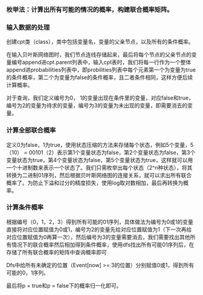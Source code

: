### 枚举法：计算出所有可能的情况的概率，构建联合概率矩阵。

### 输入数据的处理

创建cpt类（class），类中包括变量名，变量的父亲节点，以及所有的条件概率。

在输入贝叶斯网络图时，我们节点连线存储起来，最后将每个节点的父亲节点的变量编号append进cpt.parent列表中，输入cpt表时，我们将每一行作为一个整体append进probabilities列表中，即probilities列表中每个元素第一个为变量为true的条件概率，第二个为变量为false的条件概率，且二者条件相同，这样方便后续计算概率。

对于查询，我们定义编号为0， 1的变量出现在条件里的变量，对应false和true，编号为2的变量为待求的变量，编号为3的变量为未出现的变量，即需要消去的变量。

### 计算全部联合概率

定义0为false，1为true，使用状态压缩的方法来存储每个状态，例如5个变量，5（10） = 00101（2）表示第1个变量状态为false，第2个变量状态为false，第3个变量状态为true，第4个变量状态为false，第5个变量状态为true，这样就可以用一个十进制数来表示一个状态了。我们只需枚举出每个状态（2^n种状态），将其转换为二进制01序列，然后根据贝叶斯网络图的连接关系，就可以求出所有联合概率了。为防止下溢和过分的精度损失，使用log取对数相加，最后再转换为概率。

### 计算条件概率

根据编号（0，1，2，3）得到所有可能的01序列，具体做法为编号为0或1的变量直接将对应位置赋值为0或1，编号为2的变量先给对应位置赋值为1（下一次再给对应位置赋值为0再算一次），然后编号为3的变量需要消去，我们需要找出其他所有情况下的联合概率然后相加得到条件概率，使用dfs找出所有可能01序列后，在存储了所有联合概率的矩阵中查询概率即可

Dfs中给所有未确定的位置（Event[now] >= 3的位置）分别赋值0或1，得到所有可能的0，1序列。

最后将p = true和p = false下的概率归一化即可。
